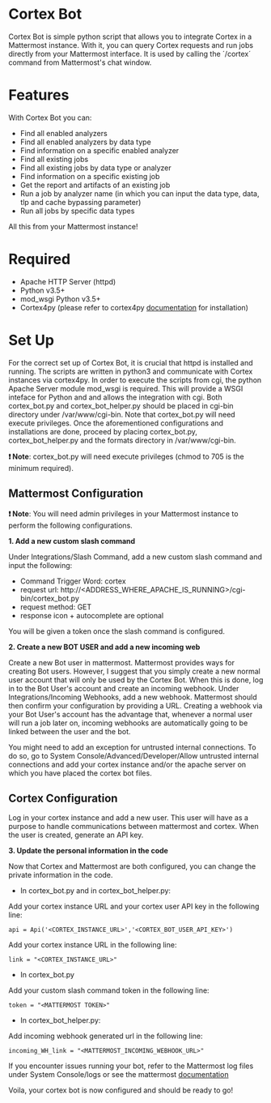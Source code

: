 # Cortex Bot
Cortex Bot is simple python script that allows you to integrate Cortex in a Mattermost instance. With it, you can query Cortex requests and run jobs directly from your Mattermost interface. It is used by calling the ´/cortex´ command from Mattermost's chat window. 

# Features
With Cortex Bot you can:
 - Find all enabled analyzers
 - Find all enabled analyzers by data type
 - Find information on a specific enabled analyzer
 - Find all existing jobs
 - Find all existing jobs by data type or analyzer
 - Find information on a specific existing job
 - Get the report and artifacts of an existing job
 - Run a job by analyzer name (in which you can input the data type, data, tlp and cache bypassing parameter)
 - Run all jobs by specific data types
 
All this from your Mattermost instance!

# Required

- Apache HTTP Server (httpd)
- Python v3.5+
- mod_wsgi Python v3.5+
- Cortex4py (please refer to cortex4py [documentation](https://github.com/TheHive-Project/Cortex4py) for installation)

# Set Up

For the correct set up of Cortex Bot, it is crucial that httpd is installed and running. The scripts are written in python3 and communicate with Cortex instances via cortex4py. In order to execute the scripts from cgi, the python Apache Server module mod_wsgi is required. This will provide a WSGI inteface for Python and and allows the integration with cgi. Both cortex_bot.py and cortex_bot_helper.py should be placed in cgi-bin directory under /var/www/cgi-bin. Note that cortex_bot.py will need execute privileges. Once the aforementioned configurations and installations are done, proceed by placing cortex_bot.py, cortex_bot_helper.py and the formats directory in /var/www/cgi-bin. 

**:heavy_exclamation_mark: Note**: cortex_bot.py will need execute privileges (chmod to 705 is the minimum required).

## Mattermost Configuration

**:heavy_exclamation_mark: Note**: You will need admin privileges in your Mattermost instance to perform the following configurations. 

**1. Add a new custom slash command**

Under Integrations/Slash Command, add a new custom slash command and input the following:
 
* Command Trigger Word: cortex
* request url: http://<ADDRESS_WHERE_APACHE_IS_RUNNING>/cgi-bin/cortex_bot.py
* request method: GET
* response icon + autocomplete are optional

You will be given a token once the slash command is configured.

**2. Create a new BOT USER and add a new incoming web**

Create a new Bot user in mattermost. Mattermost provides ways for creating Bot users. However, I suggest that you simply create a new normal user account that will only be used by the Cortex Bot. When this is done, log in to the Bot User's account and create an incoming webhook.
Under Integrations/Incoming Webhooks, add a new webhook. Mattermost should then confirm your configuration by providing a URL. Creating a webhook via your Bot User's account has the advantage that, whenever a normal user will run a job later on, incoming webhooks are automatically going to be linked between the user and the bot. 

You might need to add an exception for untrusted internal connections. To do so, go to System Console/Advanced/Developer/Allow untrusted internal connections and add your cortex instance and/or the apache server on which you have placed the cortex bot files.

## Cortex Configuration

Log in your cortex instance and add a new user. This user will have as a purpose to handle communications between mattermost and cortex. When the user is created, generate an API key.

**3. Update the personal information in the code**

Now that Cortex and Mattermost are both configured, you can change the private information in the code.

* In cortex_bot.py and in cortex_bot_helper.py:

Add your cortex instance URL and your cortex user API key in the following line:
```
api = Api('<CORTEX_INSTANCE_URL>','<CORTEX_BOT_USER_API_KEY>')
```

Add your cortex instance URL in the following line: 
```
link = "<CORTEX_INSTANCE_URL>"
```

* In cortex_bot.py

Add your custom slash command token in the following line:
```
token = "<MATTERMOST TOKEN>"
```

* In cortex_bot_helper.py:

Add incoming webhook generated url in the following line:
```
incoming_WH_link = "<MATTERMOST_INCOMING_WEBHOOK_URL>"
```


If you encounter issues running your bot, refer to the Mattermost log files under System Console/logs or see the mattermost [documentation](https://docs.mattermost.com/)

Voila, your cortex bot is now configured and should be ready to go!


